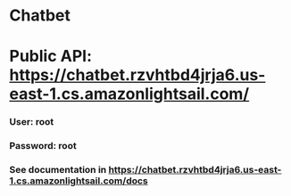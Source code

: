 # Chatbet

# Public API: https://chatbet.rzvhtbd4jrja6.us-east-1.cs.amazonlightsail.com/

### User: root
### Password: root

### See documentation in https://chatbet.rzvhtbd4jrja6.us-east-1.cs.amazonlightsail.com/docs
